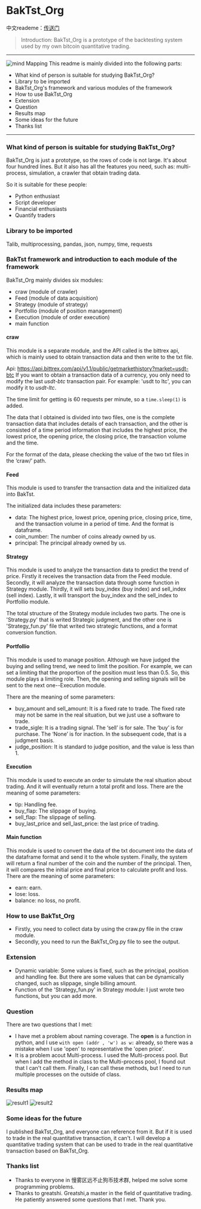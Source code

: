 # BakTst_Org
中文reademe：[传送门](https://github.com/xiaoyao153379/BakTst_Org/blob/master/readme_chinese.md)
>Introduction: BakTst_Org is a prototype of the backtesting system used by my own bitcoin quantitative trading.
----
![mind Mapping](https://github.com/xiaoyao153379/BakTst_Org/blob/master/picture/mind_Mapping.png?raw=true "result")
This readme is mainly divided into the following parts:
* What kind of person is suitable for studying BakTst_Org?
* Library to be imported
* BakTst_Org's framework and various modules of the framework
* How to use BakTst_Org
* Extension
* Question
* Results map
* Some ideas for the future
* Thanks list
---
### What kind of person is suitable for studying BakTst_Org?
BakTst_Org is just a prototype, so the rows of code is not large. It's about four hundred lines. But it also has all the features you need, such as: multi-process, simulation, a crawler that obtain trading data.

So it is suitable for these people:
* Python enthusiast
* Script developer
* Financial enthusiasts
* Quantify traders
### Library to be imported
Talib, multiprocessing, pandas, json, numpy, time, requests
### BakTst framework and introduction to each module of the framework
BakTst_Org mainly divides six modules:
* craw (module of crawler)
* Feed (module of data acquisition)
* Strategy (module of strategy)
* Portfollio (module of position management)
* Execution (module of order execution)
* main function
#### craw
This module is a separate module, and the API called is the bittrex api, which is mainly used to obtain transaction data and then write to the txt file.

Api: https://api.bittrex.com/api/v1.1/public/getmarkethistory?market=usdt-btc
If you want to obtain a transaction data of a currency, you only need to modify the last *usdt-btc* transaction pair. For example: 'usdt to ltc', you can modify it to *usdt-ltc*.

The time limit for getting is 60 requests per minute, so a `time.sleep(1)` is added.

The data that I obtained is divided into two files, one is the complete transaction data that includes details of each transaction, and the other is consisted of a time period information that includes the highest price, the lowest price, the opening price, the closing price, the transaction volume and the time.

For the format of the data, please checking the value of the two txt files in the ‘craw/’ path.

#### Feed

This module is used to transfer the transaction data and the initialized data into BakTst. 

The initialized data includes these parameters:
* data: The highest price, lowest price, opening price, closing price, time, and the transaction volume in a period of time. And the format is dataframe.
* coin_number: The number of coins already owned by us. 
* principal:  The principal already owned by us.
#### Strategy
This module is used to analyze the transaction data to predict the trend of price. Firstly it receives the transaction data from the Feed module. Secondly, it will analyze the transaction data through some function in Strategy module. Thirdly, it will sets buy_index (buy index) and sell_index (sell index). Lastly, it will transport the buy_index and the sell_index to Portfollio module.

The total structure of the Strategy module includes two parts. The one is 'Strategy.py' that is writed Strategic judgment, and the other one is 'Strategy_fun.py' file that writed two strategic functions, and a format conversion function.

#### Portfollio
This module is used to manage position. Although we have judged the buying and selling trend, we need to limit the position. For example, we can set a limiting that the proportion of the position must less than 0.5. So, this module plays a limiting role. Then, the opening and selling signals will be sent to the next one--Execution module. 

There are the meaning of some parameters:
* buy_amount and sell_amount: It is a fixed rate to trade. The fixed rate may not be same in the real situation, but we just use a software to trade.
* trade_sigle: It is a trading signal. The ‘sell’ is for sale. The ‘buy’ is for purchase. The ‘None’ is for inaction. In the subsequent code, that is a judgment basis.
* judge_position: It is standard to judge position, and the value is less than 1.

#### Execution
This module is used to execute an order to simulate the real situation about trading. And it will eventually return a total profit and loss. 
There are the meaning of some parameters:
* tip: Handling fee.
* buy_flap: The slippage of buying.
* sell_flap: The slippage of selling.
* buy_last_price and sell_last_price: the last price of trading.

#### Main function
This module is used to convert the data of the txt document into the data of the dataframe format and send it to the whole system. Finally, the system will return a final number of the coin and the number of the principal. Then, it will compares the initial price and final price to calculate profit and loss. 
There are the meaning of some parameters:
* earn: earn.
* lose: loss.
* balance: no loss, no profit.

### How to use BakTst_Org
* Firstly, you need to collect data by using the craw.py file in the craw module.
* Secondly, you need to run the BakTst_Org.py file to see the output.
### Extension
* Dynamic variable: Some values is fixed, such as the principal, position and handling fee. But there are some values ​​that can be dynamically changed, such as slippage, single billing amount.
* Function of the 'Strategy_fun.py' in Strategy module: I just wrote two functions, but you can add more.
### Question
There are two questions that I met:
* I have met a problem about naming coverage. The **open** is a function in python, and I use `with open (addr , 'w') as w:` already, so there was a mistake when I use 'open' to representative the 'open price'.
* It is a problem acout Multi-process. I used the Multi-process pool. But when I add the method in class to the Multi-process pool, I found out that I can't call them. Finally, I can call these methods, but I need to run multiple processes on the outside of class.
### Results map
![result1](https://github.com/xiaoyao153379/BakTst_Org/blob/master/picture/1.png?raw=true "result")
![result2](https://github.com/xiaoyao153379/BakTst_Org/blob/master/picture/2.png?raw=true "result")
### Some ideas for the future
I published BakTst_Org, and everyone can reference from it. But if it is used to trade in the real quantitative transaction, it can't. I will develop a quantitative trading system that can be used to trade in the real quantitative transaction based on BakTst_Org.
### Thanks list
* Thanks to everyone in 慢雾区远不止狗币技术群, helped me solve some programming problems.
* Thanks to greatshi. Greatshi,a master in the field of quantitative trading. He patiently answered some questions that I met. Thank you.